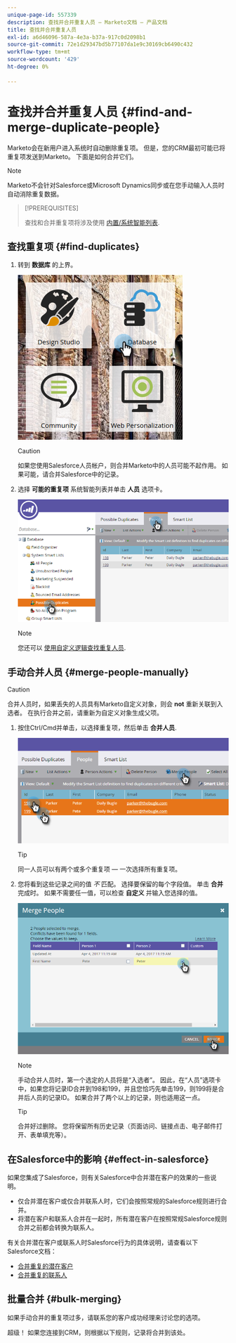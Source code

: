 ```yaml
---
unique-page-id: 557339
description: 查找并合并重复人员 — Marketo文档 — 产品文档
title: 查找并合并重复人员
exl-id: a6d46096-587a-4e3a-b37a-917c0d2098b1
source-git-commit: 72e1d29347bd5b77107da1e9c30169cb6490c432
workflow-type: tm+mt
source-wordcount: '429'
ht-degree: 0%

---
```


# 查找并合并重复人员 {#find-and-merge-duplicate-people}

Marketo会在新用户进入系统时自动删除重复项。 但是，您的CRM最初可能已将重复项发送到Marketo。 下面是如何合并它们。

>[!NOTE]
>
>Marketo不会针对Salesforce或Microsoft Dynamics同步或在您手动输入人员时自动消除重复数据。

>[!PREREQUISITES]
>
>查找和合并重复项将涉及使用 [内置/系统智能列表](/help/marketo/product-docs/core-marketo-concepts/smart-lists-and-static-lists/using-smart-lists/use-built-in-system-smart-lists.md).

## 查找重复项 {#find-duplicates}

1. 转到 **数据库** 的上界。

   ![](assets/db.png)

   >[!CAUTION]
   >
   >如果您使用Salesforce人员帐户，则合并Marketo中的人员可能不起作用。 如果可能，请合并Salesforce中的记录。

1. 选择 **可能的重复项** 系统智能列表并单击 **人员** 选项卡。

   ![](assets/two.png)

   >[!NOTE]
   >
   >您还可以 [使用自定义逻辑查找重复人员](/help/marketo/product-docs/core-marketo-concepts/smart-lists-and-static-lists/managing-people-in-smart-lists/find-duplicate-people-with-custom-logic.md).

## 手动合并人员 {#merge-people-manually}

>[!CAUTION]
>
>合并人员时，如果丢失的人员具有Marketo自定义对象，则会 **not** 重新关联到入选者。 在执行合并之前，请重新为自定义对象生成父项。

1. 按住Ctrl/Cmd并单击，以选择重复项，然后单击 **合并人员**.

   ![](assets/three.png)

   >[!TIP]
   >
   >同一人员可以有两个或多个重复项 — 一次选择所有重复项。

1. 您将看到这些记录之间的值 _不_ 匹配。 选择要保留的每个字段值。 单击 **合并** 完成时。 如果不需要任一值，可以检查 **自定义** 并输入您选择的值。

   ![](assets/four.png)

   >[!NOTE]
   >
   >手动合并人员时，第一个选定的人员将是“入选者”。 因此，在“人员”选项卡中，如果您将记录ID合并到198和199，并且您恰巧先单击199，则199将是合并后人员的记录ID。 如果合并了两个以上的记录，则也适用这一点。

   >[!TIP]
   >
   >合并好过删除。 您将保留所有历史记录（页面访问、链接点击、电子邮件打开、表单填充等）。

## 在Salesforce中的影响 {#effect-in-salesforce}

如果您集成了Salesforce，则有关Salesforce中合并潜在客户的效果的一些说明。

* 仅合并潜在客户或仅合并联系人时，它们会按照常规的Salesforce规则进行合并。
* 将潜在客户和联系人合并在一起时，所有潜在客户在按照常规Salesforce规则合并之前都会转换为联系人。

有关合并潜在客户或联系人时Salesforce行为的具体说明，请查看以下Salesforce文档：

* [合并重复的潜在客户](https://help.salesforce.com/HTViewHelpDoc?id=leads_merge.htm&amp;language=en_US)
* [合并重复的联系人](https://help.salesforce.com/HTViewHelpDoc?id=contacts_merge.htm&amp;language=en_US)

## 批量合并 {#bulk-merging}

如果手动合并的重复项过多，请联系您的客户成功经理来讨论您的选项。

超级！ 如果您连接到CRM，则根据以下规则，记录将合并到该处。
